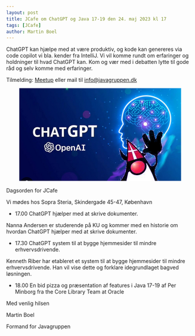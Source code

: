 ```yaml
---
layout: post
title: JCafe om ChatGPT og Java 17-19 den 24. maj 2023 kl 17
tags: [JCafe]
author: Martin Boel
---
```


ChatGPT kan hjælpe med at være produktiv, og kode kan genereres via code copilot vi bla. kender fra IntelliJ. Vi vil komme rundt om erfaringer og holdninger til hvad ChatGPT kan. Kom og vær med i debatten lytte til gode råd og selv komme med erfaringer.


Tilmelding: [Meetup](https://www.meetup.com/copenhagen-javagruppen-meetup/events/293554719) eller mail til [info@javagruppen.dk](mailto:info@javagruppen.dk)

<p align="center">
  <img src="/assets/img/posts/2023/chatgpt.png">
</p>

Dagsorden for JCafe

Vi mødes hos Sopra Steria, Skindergade 45-47,  København

* 17.00 ChatGPT hjælper med at skrive dokumenter.

Nanna Andersen er studerende på KU og kommer med en historie om hvordan ChatGPT hjælper med at skrive dokumenter.

* 17.30 ChatGPT system til at bygge hjemmesider til mindre erhvervsdrivende.

Kenneth Riber har etableret et system til at bygge hjemmesider til mindre erhvervsdrivende. Han vil vise dette og forklare idegrundlaget bagved løsningen.

* 18.00 En bid pizza og præsentation af features i Java 17-19 af Per Minborg fra the Core Library Team at Oracle


Med venlig hilsen

Martin Boel

Formand for Javagruppen
